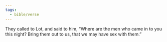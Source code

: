 ```yaml
---
tags:
  - bible/verse
---
```

They called to Lot, and said to him, “Where are the men who came in to you this night? Bring them out to us, that we may have sex with them.”
